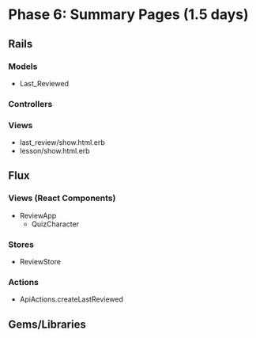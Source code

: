 # Phase 6: Summary Pages (1.5 days)

## Rails
### Models
* Last_Reviewed
### Controllers

### Views
* last_review/show.html.erb
* lesson/show.html.erb

## Flux
### Views (React Components)
* ReviewApp
  * QuizCharacter
### Stores
* ReviewStore
### Actions
* ApiActions.createLastReviewed
## Gems/Libraries
